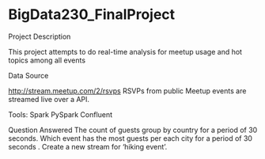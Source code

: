 # BigData230_FinalProject

Project Description

This project attempts to do real-time analysis for meetup usage and hot topics among all events


Data Source

http://stream.meetup.com/2/rsvps
RSVPs from public Meetup events are streamed live over a API.

Tools:
Spark
PySpark
Confluent

Question Answered
The count of guests group by country for a period of 30 seconds.
Which event has the most guests per each city for a period of 30 seconds .
Create a new stream for ‘hiking event’.